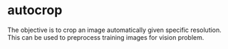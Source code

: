 # autocrop
The objective is to crop an image automatically given specific resolution. This can be used to preprocess training images for vision problem. 
